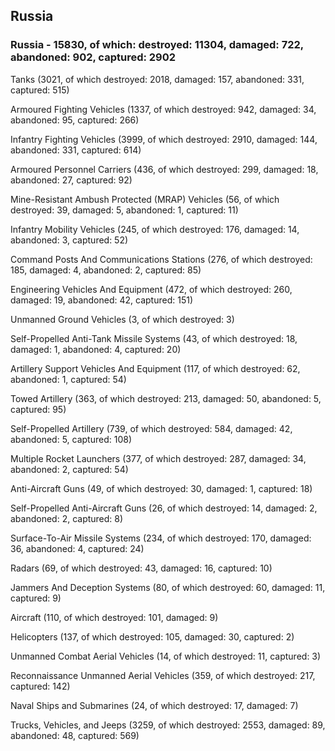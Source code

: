 
 
 ## Russia
 
 ### Russia - 15830, of which: destroyed: 11304, damaged: 722, abandoned: 902, captured: 2902

 

 

 Tanks (3021, of which destroyed: 2018, damaged: 157, abandoned: 331, captured: 515)

 Armoured Fighting Vehicles (1337, of which destroyed: 942, damaged: 34, abandoned: 95, captured: 266)

 Infantry Fighting Vehicles (3999, of which destroyed: 2910, damaged: 144, abandoned: 331, captured: 614)

 Armoured Personnel Carriers (436, of which destroyed: 299, damaged: 18, abandoned: 27, captured: 92)

 Mine-Resistant Ambush Protected (MRAP) Vehicles (56, of which destroyed: 39, damaged: 5, abandoned: 1, captured: 11)

 Infantry Mobility Vehicles (245, of which destroyed: 176, damaged: 14, abandoned: 3, captured: 52)

 Command Posts And Communications Stations (276, of which destroyed: 185, damaged: 4, abandoned: 2, captured: 85)

 Engineering Vehicles And Equipment (472, of which destroyed: 260, damaged: 19, abandoned: 42, captured: 151)

 Unmanned Ground Vehicles (3, of which destroyed: 3)

 Self-Propelled Anti-Tank Missile Systems (43, of which destroyed: 18, damaged: 1, abandoned: 4, captured: 20)

 Artillery Support Vehicles And Equipment (117, of which destroyed: 62, abandoned: 1, captured: 54)

 Towed Artillery (363, of which destroyed: 213, damaged: 50, abandoned: 5, captured: 95)

 Self-Propelled Artillery (739, of which destroyed: 584, damaged: 42, abandoned: 5, captured: 108)

 Multiple Rocket Launchers (377, of which destroyed: 287, damaged: 34, abandoned: 2, captured: 54)

 Anti-Aircraft Guns (49, of which destroyed: 30, damaged: 1, captured: 18)

 Self-Propelled Anti-Aircraft Guns (26, of which destroyed: 14, damaged: 2, abandoned: 2, captured: 8)

 Surface-To-Air Missile Systems (234, of which destroyed: 170, damaged: 36, abandoned: 4, captured: 24)

 Radars (69, of which destroyed: 43, damaged: 16, captured: 10)

 Jammers And Deception Systems (80, of which destroyed: 60, damaged: 11, captured: 9)

 Aircraft (110, of which destroyed: 101, damaged: 9)

 Helicopters (137, of which destroyed: 105, damaged: 30, captured: 2)

 Unmanned Combat Aerial Vehicles (14, of which destroyed: 11, captured: 3)

 Reconnaissance Unmanned Aerial Vehicles (359, of which destroyed: 217, captured: 142)

 Naval Ships and Submarines (24, of which destroyed: 17, damaged: 7)

 Trucks, Vehicles, and Jeeps (3259, of which destroyed: 2553, damaged: 89, abandoned: 48, captured: 569)

